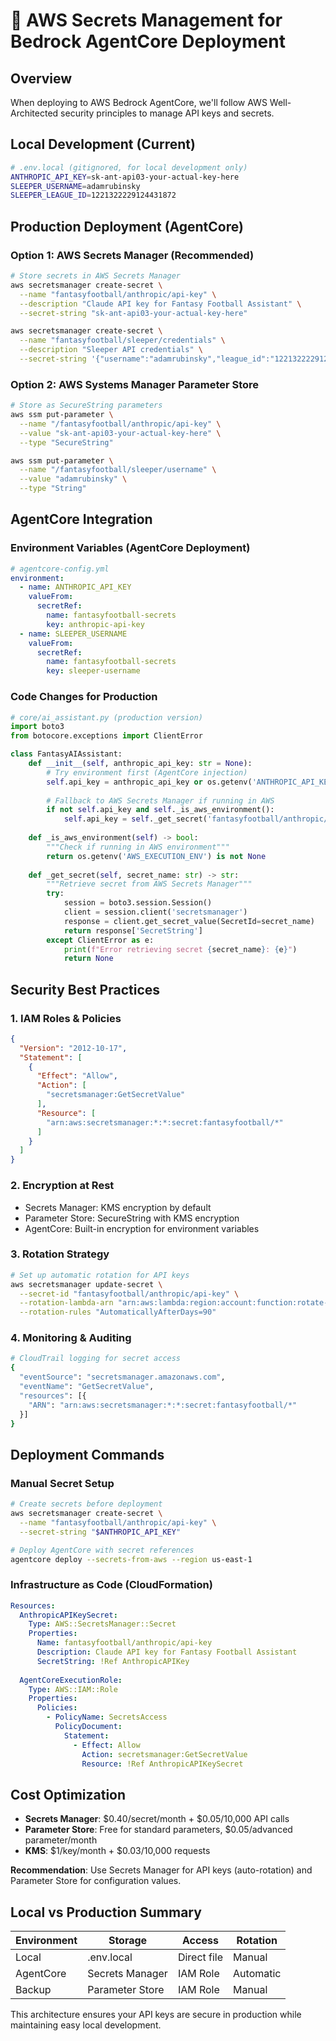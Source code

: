 # 🔐 AWS Secrets Management for Bedrock AgentCore Deployment

## Overview

When deploying to AWS Bedrock AgentCore, we'll follow AWS Well-Architected security principles to manage API keys and secrets.

## Local Development (Current)

```bash
# .env.local (gitignored, for local development only)
ANTHROPIC_API_KEY=sk-ant-api03-your-actual-key-here
SLEEPER_USERNAME=adamrubinsky
SLEEPER_LEAGUE_ID=1221322229124431872
```

## Production Deployment (AgentCore)

### Option 1: AWS Secrets Manager (Recommended)

```bash
# Store secrets in AWS Secrets Manager
aws secretsmanager create-secret \
  --name "fantasyfootball/anthropic/api-key" \
  --description "Claude API key for Fantasy Football Assistant" \
  --secret-string "sk-ant-api03-your-actual-key-here"

aws secretsmanager create-secret \
  --name "fantasyfootball/sleeper/credentials" \
  --description "Sleeper API credentials" \
  --secret-string '{"username":"adamrubinsky","league_id":"1221322229124431872"}'
```

### Option 2: AWS Systems Manager Parameter Store

```bash
# Store as SecureString parameters
aws ssm put-parameter \
  --name "/fantasyfootball/anthropic/api-key" \
  --value "sk-ant-api03-your-actual-key-here" \
  --type "SecureString"

aws ssm put-parameter \
  --name "/fantasyfootball/sleeper/username" \
  --value "adamrubinsky" \
  --type "String"
```

## AgentCore Integration

### Environment Variables (AgentCore Deployment)

```yaml
# agentcore-config.yml
environment:
  - name: ANTHROPIC_API_KEY
    valueFrom:
      secretRef:
        name: fantasyfootball-secrets
        key: anthropic-api-key
  - name: SLEEPER_USERNAME
    valueFrom:
      secretRef:
        name: fantasyfootball-secrets  
        key: sleeper-username
```

### Code Changes for Production

```python
# core/ai_assistant.py (production version)
import boto3
from botocore.exceptions import ClientError

class FantasyAIAssistant:
    def __init__(self, anthropic_api_key: str = None):
        # Try environment first (AgentCore injection)
        self.api_key = anthropic_api_key or os.getenv('ANTHROPIC_API_KEY')
        
        # Fallback to AWS Secrets Manager if running in AWS
        if not self.api_key and self._is_aws_environment():
            self.api_key = self._get_secret('fantasyfootball/anthropic/api-key')
    
    def _is_aws_environment(self) -> bool:
        """Check if running in AWS environment"""
        return os.getenv('AWS_EXECUTION_ENV') is not None
    
    def _get_secret(self, secret_name: str) -> str:
        """Retrieve secret from AWS Secrets Manager"""
        try:
            session = boto3.session.Session()
            client = session.client('secretsmanager')
            response = client.get_secret_value(SecretId=secret_name)
            return response['SecretString']
        except ClientError as e:
            print(f"Error retrieving secret {secret_name}: {e}")
            return None
```

## Security Best Practices

### 1. IAM Roles & Policies

```json
{
  "Version": "2012-10-17",
  "Statement": [
    {
      "Effect": "Allow",
      "Action": [
        "secretsmanager:GetSecretValue"
      ],
      "Resource": [
        "arn:aws:secretsmanager:*:*:secret:fantasyfootball/*"
      ]
    }
  ]
}
```

### 2. Encryption at Rest

- Secrets Manager: KMS encryption by default
- Parameter Store: SecureString with KMS encryption
- AgentCore: Built-in encryption for environment variables

### 3. Rotation Strategy

```bash
# Set up automatic rotation for API keys
aws secretsmanager update-secret \
  --secret-id "fantasyfootball/anthropic/api-key" \
  --rotation-lambda-arn "arn:aws:lambda:region:account:function:rotate-anthropic-key" \
  --rotation-rules "AutomaticallyAfterDays=90"
```

### 4. Monitoring & Auditing

```bash
# CloudTrail logging for secret access
{
  "eventSource": "secretsmanager.amazonaws.com",
  "eventName": "GetSecretValue",
  "resources": [{
    "ARN": "arn:aws:secretsmanager:*:*:secret:fantasyfootball/*"
  }]
}
```

## Deployment Commands

### Manual Secret Setup

```bash
# Create secrets before deployment
aws secretsmanager create-secret \
  --name "fantasyfootball/anthropic/api-key" \
  --secret-string "$ANTHROPIC_API_KEY"

# Deploy AgentCore with secret references
agentcore deploy --secrets-from-aws --region us-east-1
```

### Infrastructure as Code (CloudFormation)

```yaml
Resources:
  AnthropicAPIKeySecret:
    Type: AWS::SecretsManager::Secret
    Properties:
      Name: fantasyfootball/anthropic/api-key
      Description: Claude API key for Fantasy Football Assistant
      SecretString: !Ref AnthropicAPIKey
      
  AgentCoreExecutionRole:
    Type: AWS::IAM::Role
    Properties:
      Policies:
        - PolicyName: SecretsAccess
          PolicyDocument:
            Statement:
              - Effect: Allow
                Action: secretsmanager:GetSecretValue
                Resource: !Ref AnthropicAPIKeySecret
```

## Cost Optimization

- **Secrets Manager**: $0.40/secret/month + $0.05/10,000 API calls
- **Parameter Store**: Free for standard parameters, $0.05/advanced parameter/month
- **KMS**: $1/key/month + $0.03/10,000 requests

**Recommendation**: Use Secrets Manager for API keys (auto-rotation) and Parameter Store for configuration values.

## Local vs Production Summary

| Environment | Storage | Access | Rotation |
|-------------|---------|---------|----------|
| Local | .env.local | Direct file | Manual |
| AgentCore | Secrets Manager | IAM Role | Automatic |
| Backup | Parameter Store | IAM Role | Manual |

This architecture ensures your API keys are secure in production while maintaining easy local development.